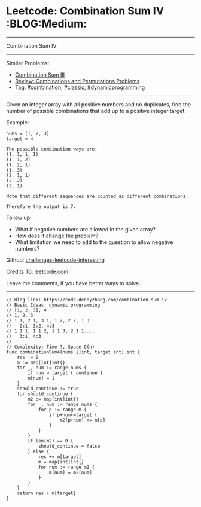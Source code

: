 # Leetcode: Combination Sum IV     :BLOG:Medium:


---

Combination Sum IV  

---

Similar Problems:  
-   [Combination Sum III](https://code.dennyzhang.com/combination-sum-iii)
-   [Review: Combinations and Permutations Problems](https://code.dennyzhang.com/review-combination)
-   Tag: [#combination](https://code.dennyzhang.com/tag/combination), [#classic](https://code.dennyzhang.com/tag/classic),  [#dynamicprogramming](https://code.dennyzhang.com/tag/dynamicprogramming)

---

Given an integer array with all positive numbers and no duplicates, find the number of possible combinations that add up to a positive integer target.  

Example:  

    nums = [1, 2, 3]
    target = 4
    
    The possible combination ways are:
    (1, 1, 1, 1)
    (1, 1, 2)
    (1, 2, 1)
    (1, 3)
    (2, 1, 1)
    (2, 2)
    (3, 1)
    
    Note that different sequences are counted as different combinations.
    
    Therefore the output is 7.

Follow up:  
-   What if negative numbers are allowed in the given array?
-   How does it change the problem?
-   What limitation we need to add to the question to allow negative numbers?

Github: [challenges-leetcode-interesting](https://github.com/DennyZhang/challenges-leetcode-interesting/tree/master/combination-sum-iv)  

Credits To: [leetcode.com](https://leetcode.com/problems/combination-sum-iv/description/)  

Leave me comments, if you have better ways to solve.  

---

    // Blog link: https://code.dennyzhang.com/combination-sum-iv
    // Basic Ideas: dynamic programming
    // [1, 2, 3], 4
    // 1, 2, 3
    // 1 1, 2 1, 3 1, 1 2, 2 2, 1 3
    //   2:1, 3:2, 4:3
    // 1 1 1, 1 1 2, 1 1 3, 2 1 1....
    //   3:1, 4:3
    //
    // Complexity: Time ?, Space O(n)
    func combinationSum4(nums []int, target int) int {
        res := 0
        m := map[int]int{}
        for _, num := range nums {
            if num > target { continue }
            m[num] = 1
        }
        should_continue := true
        for should_continue {
            m2 := map[int]int{}
            for _, num := range nums {
                for p := range m {
                    if p+num<=target {
                        m2[p+num] += m[p]
                    }
                }
            }
            if len(m2) == 0 {
                should_continue = false
            } else {
                res += m[target]
                m = map[int]int{}
                for num := range m2 {
                    m[num] = m2[num]
                }
            }
        }
        return res + m[target]
    }